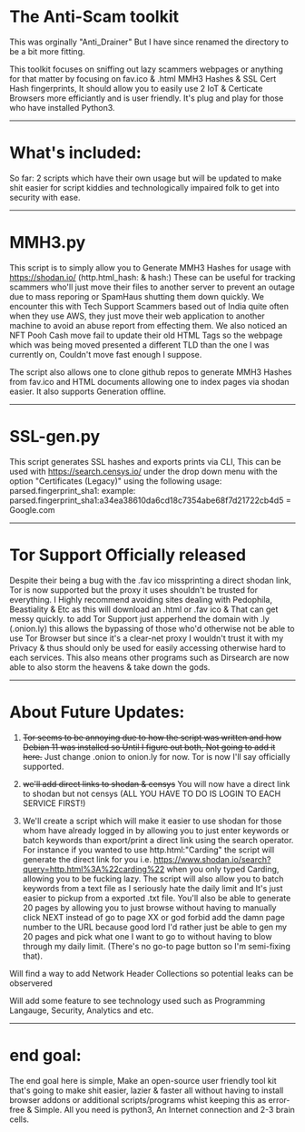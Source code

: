 # The Anti-Scam toolkit

This was orginally "Anti_Drainer" But I have since renamed the directory to be a bit more fitting.

This toolkit focuses on sniffing out lazy scammers webpages or anything for that matter by focusing on fav.ico & .html MMH3 Hashes & SSL Cert Hash fingerprints, It should allow you to easily use 2 IoT & Certicate Browsers more efficiantly and is user friendly. It's plug and play for those who have installed Python3. 

--------------------------------------------------------------------------------------------------------------------------------------------------------------------------------------------------------------------------------------------------------------

# What's included:

So far: 2 scripts which have their own usage but will be updated to make shit easier for script kiddies and technologically impaired folk to get into security with ease.

--------------------------------------------------------------------------------------------------------------------------------------------------------------------------------------------------------------------------------------------------------------

# MMH3.py

This script is to simply allow you to Generate MMH3 Hashes for usage with https://shodan.io/ (http.html_hash: & hash:) These can be useful for tracking scammers who'll just move their files to another server to prevent an outage due to mass reporing or SpamHaus shutting them down quickly. We encounter this with Tech Support Scammers based out of India quite often when they use AWS, they just move their web application to another machine to avoid an abuse report from effecting them. We also noticed an NFT Pooh Cash move fail to update their old <title></title> HTML Tags so the webpage which was being moved presented a different TLD than the one I was currently on, Couldn't move fast enough I suppose.


The script also allows one to clone github repos to generate MMH3 Hashes from fav.ico and HTML documents allowing one to index pages via shodan easier. It also supports Generation offline.

--------------------------------------------------------------------------------------------------------------------------------------------------------------------------------------------------------------------------------------------------------------

# SSL-gen.py

This script generates SSL hashes and exports prints via CLI, This can be used with https://search.censys.io/ under the drop  down menu with the option "Certificates (Legacy)" using the following usage: parsed.fingerprint_sha1:
example: parsed.fingerprint_sha1:a34ea38610da6cd18c7354abe68f7d21722cb4d5 = Google.com

--------------------------------------------------------------------------------------------------------------------------------------------------------------------------------------------------------------------------------------------------------------

# Tor Support Officially released

Despite their being a bug with the .fav ico missprinting a direct shodan link, Tor is now supported but the proxy it uses shouldn't be trusted for everything. I Highly recommend avoiding sites dealing with Pedophila, Beastiality & Etc as this will download an .html or .fav ico & That can get messy quickly. to add Tor Support just apperhend the domain with .ly (.onion.ly) this allows the bypassing of those who'd otherwise not be able to use Tor Browser but since it's a clear-net proxy I wouldn't trust it with my Privacy & thus should only be used for easily accessing otherwise hard to each services. This also means other programs such as Dirsearch are now able to also storm the heavens & take down the gods.

--------------------------------------------------------------------------------------------------------------------------------------------------------------------------------------------------------------------------------------------------------------

# About Future Updates:

1. ~~Tor seems to be annoying due to how the script was written and how Debian 11 was installed so Until I figure out both, Not going to add it here.~~ Just change .onion to onion.ly for now. Tor is now I'll say officially supported. 

2. ~~we'll add direct links to shodan & censys~~ You will now have a direct link to shodan but not censys (ALL YOU HAVE TO DO IS LOGIN TO EACH SERVICE FIRST!)

3. We'll create a script which will make it easier to use shodan for those whom have already logged in by allowing you to just enter keywords or batch keywords than export/print a direct link using the search operator. For instance if you wanted to use http.html:"Carding" the script will generate the direct link for you i.e. https://www.shodan.io/search?query=http.html%3A%22carding%22 when you only typed Carding, allowing you to be fucking lazy. The script will also allow you to batch keywords from a text file as I seriously hate the daily limit and It's just easier to pickup from a exported .txt file. You'll also be able to generate 20 pages by allowing you to just browse without having to manually click NEXT instead of go to page XX or god forbid add the damn page number to the URL because good lord I'd rather just be able to gen my 20 pages and pick what one I want to go to without having to blow through my daily limit. (There's no go-to page button so I'm semi-fixing that).

Will find a way to add Network Header Collections so potential leaks can be observered

Will add some feature to see technology used such as Programming Langauge, Security, Analytics and etc.


--------------------------------------------------------------------------------------------------------------------------------------------------------------------------------------------------------------------------------------------------------------

# end goal:

The end goal here is simple, Make an open-source user friendly tool kit that's going to make shit easier, lazier & faster all without having to install browser addons or additional scripts/programs whist keeping this as error-free & Simple. All you need is python3, An Internet connection and 2-3 brain cells. 

